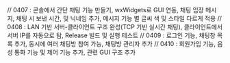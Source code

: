 // 0407 : 콘솔에서 간단 채팅 기능 만들기, wxWidgets로 GUI 연동, 채팅 입장 메시지, 채팅 시 보낸 시간, 및 닉네임 추가, 메시지 기능 별 글씨 색 및 스타일 다르게 적용
// 0408 : LAN 기반 서버-클라이언트 구조 완성(TCP 기반 실시간 채팅), 클라이언트에서 서버 IP를 자동으로 탐, Release 빌드 및 실행 테스트
// 0409 : 로그인 기능, 채팅창 목록 추가, 동시에 여러 채팅방 참여 가능, 채팅방 관리자 추가
// 0410 : 회원가입 기능, 음성 통화 기능 및 제어 기능 추가, 관련 GUI 구조 추가
